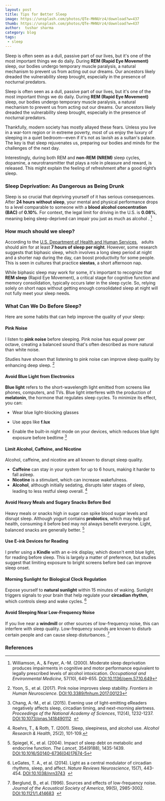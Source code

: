 ```yaml
---
layout: post
title: Tips for Better Sleep
image: https://unsplash.com/photos/QTe-MHNUrz4/download?w=437
thumb: https://unsplash.com/photos/QTe-MHNUrz4/download?w=437
author:  tushar sharma
category: blog
tags:
 - sleep
---
```


Sleep is often seen as a dull, passive part of our lives, but it's one of the most important things we do daily. During **REM (Rapid Eye Movement)** sleep, our bodies undergo temporary muscle paralysis, a natural mechanism to prevent us from acting out our dreams. Our ancestors likely dreaded the vulnerability sleep brought, especially in the presence of nocturnal predators.<!-- truncate_here -->

Sleep is often seen as a dull, passive part of our lives, but it's one of the most important things we do daily. During **REM (Rapid Eye Movement)** sleep, our bodies undergo temporary muscle paralysis, a natural mechanism to prevent us from acting out our dreams. Our ancestors likely dreaded the vulnerability sleep brought, especially in the presence of nocturnal predators. 

Thankfully, modern society has mostly allayed these fears. Unless you live in a war-torn region or in extreme poverty, most of us enjoy the luxury of sleeping in a quiet bedroom—even if it's not as lavish as a sultan's palace. The key is that sleep rejuvenates us, preparing our bodies and minds for the challenges of the next day. 

Interestingly, during both REM and **non-REM (NREM)** sleep cycles, dopamine, a neurotransmitter that plays a role in pleasure and reward, is released. This might explain the feeling of refreshment after a good night’s sleep.

### Sleep Deprivation: As Dangerous as Being Drunk

Sleep is so crucial that depriving yourself of it has serious consequences. After **24 hours without sleep**, your mental and physical performance drops to a level comparable to someone with a **blood alcohol concentration (BAC)** of **0.10%**. For context, the legal limit for driving in the U.S. is **0.08%**, meaning being sleep-deprived can impair you just as much as alcohol . [^williamson2000]


### How much should we sleep? 

According to the [U.S. Department of Health and Human Services](https://health.gov/myhealthfinder/healthy-living/mental-health-and-relationships/get-enough-sleep),   
 adults should aim for at least **7 hours of sleep per night**. However, some research suggests that biphasic sleep, which involves a long sleep period at night and a shorter nap during the day, can boost productivity for some people. This is seen in cultures that practice **siestas**, a short afternoon nap.

While biphasic sleep may work for some, it's important to recognize that **REM sleep** (Rapid Eye Movement), a critical stage for cognitive function and memory consolidation, typically occurs later in the sleep cycle. So, relying solely on short naps without getting enough consolidated sleep at night will not fully meet your sleep needs.

### What Can We Do Before Sleep?

Here are some habits that can help improve the quality of your sleep:

#### Pink Noise

I listen to **pink noise** before sleeping. Pink noise has equal power per octave, creating a balanced sound that's often described as more natural than white noise. 

Studies have shown that listening to pink noise can improve sleep quality by enhancing deep sleep. [^yoon2017] 

#### Avoid Blue Light from Electronics

**Blue light** refers to the short-wavelength light emitted from screens like phones, computers, and TVs. Blue light interferes with the production of **melatonin**, the hormone that regulates sleep cycles. To minimize its effect, you can:

* Wear blue light-blocking glasses

* Use apps like **f.lux**

* Enable the built-in night mode on your devices, which reduces blue light exposure before bedtime [^chang2015]

#### Limit Alcohol, Caffeine, and Nicotine

Alcohol, caffeine, and nicotine are all known to disrupt sleep quality. 

* **Caffeine** can stay in your system for up to 6 hours, making it harder to fall asleep.
* **Nicotine** is a stimulant, which can increase wakefulness.
* **Alcohol**, although initially sedating, disrupts later stages of sleep, leading to less restful sleep overall. [^roehrs2001]

#### Avoid Heavy Meals and Sugary Snacks Before Bed

Heavy meals or snacks high in sugar can spike blood sugar levels and disrupt sleep. Although yogurt contains **probiotics**, which may help gut health, consuming it before bed may not always benefit everyone. Light, balanced snacks are generally better. [^spiegel2004]

#### Use E-ink Devices for Reading

I prefer using a **Kindle** with an e-ink display, which doesn't emit blue light, for reading before sleep. This is largely a matter of preference, but studies suggest that limiting exposure to bright screens before bed can improve sleep onset.

#### Morning Sunlight for Biological Clock Regulation

Expose yourself to **natural sunlight** within 15 minutes of waking. Sunlight triggers signals to your brain that help regulate your **circadian rhythm**, which controls sleep and wake cycles. [^legates2014]

#### Avoid Sleeping Near Low-Frequency Noise

If you live near a **windmill** or other sources of low-frequency noise, this can interfere with sleep quality. Low-frequency sounds are known to disturb certain people and can cause sleep disturbances. [^berglund1996]

### References

[^yoon2017]: Yoon, S., et al. (2017). Pink noise improves sleep stability. *Frontiers in Human Neuroscience*. [DOI:10.3389/fnhum.2017.00123](https://doi.org/10.3389/fnhum.2017.00123)

[^chang2015]: Chang, A.-M., et al. (2015). Evening use of light-emitting eReaders negatively affects sleep, circadian timing, and next-morning alertness. *Proceedings of the National Academy of Sciences*, 112(4), 1232-1237. [DOI:10.1073/pnas.1418490112](https://doi.org/10.1073/pnas.1418490112)   

[^roehrs2001]: Roehrs, T., & Roth, T. (2001). Sleep, sleepiness, and alcohol use. *Alcohol Research & Health*, 25(2), 101-109.

[^spiegel2004]: Spiegel, K., et al. (2004). Impact of sleep debt on metabolic and endocrine function. *The Lancet*, 354(9188), 1435-1439. [DOI:10.1016/S0140-6736(04)17674-5](https://doi.org/10.1016/S0140-6736(04)17674-5)

[^legates2014]: LeGates, T. A., et al. (2014). Light as a central modulator of circadian rhythms, sleep, and affect. *Nature Reviews Neuroscience*, 15(7), 443-454. [DOI:10.1038/nrn3743](https://doi.org/10.1038/nrn3743)   

[^berglund1996]: Berglund, B., et al. (1996). Sources and effects of low-frequency noise. *Journal of the Acoustical Society of America*, 99(5), 2985-3002. [DOI:10.1121/1.414683](https://doi.org/10.1121/1.414683)   

[^williamson2000]: Williamson, A., & Feyer, A.-M. (2000). Moderate sleep deprivation produces impairments in cognitive and motor performance equivalent to legally prescribed levels of alcohol intoxication.  *Occupational and Environmental Medicine*, 57(10), 649-655. [DOI:10.1136/oem.57.10.649](https://doi.org/10.1136/oem.57.10.649)